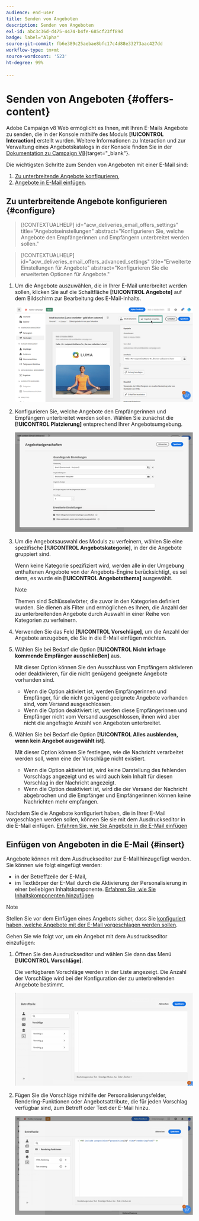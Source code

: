 ```yaml
---
audience: end-user
title: Senden von Angeboten
description: Senden von Angeboten
exl-id: abc3c36d-d475-4474-b4fe-685cf23ff89d
badge: label="Alpha"
source-git-commit: fb6e389c25aebae8bfc17c4d88e33273aac427dd
workflow-type: tm+mt
source-wordcount: '523'
ht-degree: 99%

---
```



# Senden von Angeboten {#offers-content}

Adobe Campaign v8 Web ermöglicht es Ihnen, mit Ihren E-Mails Angebote zu senden, die in der Konsole mithilfe des Moduls **[!UICONTROL Interaction]** erstellt wurden. Weitere Informationen zu Interaction und zur Verwaltung eines Angebotskatalogs in der Konsole finden Sie in der [Dokumentation zu Campaign V8](https://experienceleague.adobe.com/docs/campaign/campaign-v8/offers/interaction.html?lang=de){target="_blank"}.

Die wichtigsten Schritte zum Senden von Angeboten mit einer E-Mail sind:

1. [Zu unterbreitende Angebote konfigurieren](#configure),
1. [Angebote in E-Mail einfügen](#insert).

## Zu unterbreitende Angebote konfigurieren {#configure}

>[!CONTEXTUALHELP]
>id="acw_deliveries_email_offers_settings"
>title="Angebotseinstellungen"
>abstract="Konfigurieren Sie, welche Angebote den Empfängerinnen und Empfängern unterbreitet werden sollen."

>[!CONTEXTUALHELP]
>id="acw_deliveries_email_offers_advanced_settings"
>title="Erweiterte Einstellungen für Angebote"
>abstract="Konfigurieren Sie die erweiterten Optionen für Angebote."

1. Um die Angebote auszuwählen, die in Ihrer E-Mail unterbreitet werden sollen, klicken Sie auf die Schaltfläche **[!UICONTROL Angebote]** auf dem Bildschirm zur Bearbeitung des E-Mail-Inhalts.

   ![](assets/setup-offers.png)

1. Konfigurieren Sie, welche Angebote den Empfängerinnen und Empfängern unterbreitet werden sollen. Wählen Sie zunächst die **[!UICONTROL Platzierung]** entsprechend Ihrer Angebotsumgebung.

   ![](assets/create-content-offers.png)

1. Um die Angebotsauswahl des Moduls zu verfeinern, wählen Sie eine spezifische **[!UICONTROL Angebotskategorie]**, in der die Angebote gruppiert sind.

   Wenn keine Kategorie spezifiziert wird, werden alle in der Umgebung enthaltenen Angebote von der Angebots-Engine berücksichtigt, es sei denn, es wurde ein **[!UICONTROL Angebotsthema]** ausgewählt.

   >[!NOTE]
   >
   >Themen sind Schlüsselwörter, die zuvor in den Kategorien definiert wurden. Sie dienen als Filter und ermöglichen es Ihnen, die Anzahl der zu unterbreitenden Angebote durch Auswahl in einer Reihe von Kategorien zu verfeinern.

1. Verwenden Sie das Feld **[!UICONTROL Vorschläge]**, um die Anzahl der Angebote anzugeben, die Sie in die E-Mail einfügen möchten.

1. Wählen Sie bei Bedarf die Option **[!UICONTROL Nicht infrage kommende Empfänger ausschließen]** aus.

   Mit dieser Option können Sie den Ausschluss von Empfängern aktivieren oder deaktivieren, für die nicht genügend geeignete Angebote vorhanden sind.

   * Wenn die Option aktiviert ist, werden Empfängerinnen und Empfänger, für die nicht genügend geeignete Angebote vorhanden sind, vom Versand ausgeschlossen.
   * Wenn die Option deaktiviert ist, werden diese Empfängerinnen und Empfänger nicht vom Versand ausgeschlossen, ihnen wird aber nicht die angefragte Anzahl von Angeboten unterbreitet.

1. Wählen Sie bei Bedarf die Option **[!UICONTROL Alles ausblenden, wenn kein Angebot ausgewählt ist]**.

   Mit dieser Option können Sie festlegen, wie die Nachricht verarbeitet werden soll, wenn eine der Vorschläge nicht existiert.

   * Wenn die Option aktiviert ist, wird keine Darstellung des fehlenden Vorschlags angezeigt und es wird auch kein Inhalt für diesen Vorschlag in der Nachricht angezeigt.
   * Wenn die Option deaktiviert ist, wird die der Versand der Nachricht abgebrochen und die Empfänger und Empfängerinnen können keine Nachrichten mehr empfangen.

Nachdem Sie die Angebote konfiguriert haben, die in Ihrer E-Mail vorgeschlagen werden sollen, können Sie sie mit dem Ausdruckseditor in die E-Mail einfügen. [Erfahren Sie, wie Sie Angebote in die E-Mail einfügen](#insert)

## Einfügen von Angeboten in die E-Mail {#insert}

Angebote können mit dem Ausdruckseditor zur E-Mail hinzugefügt werden. Sie können wie folgt eingefügt werden:

* in der Betreffzeile der E-Mail,
* im Textkörper der E-Mail durch die Aktivierung der Personalisierung in einer beliebigen Inhaltskomponente. [Erfahren Sie, wie Sie Inhaltskomponenten hinzufügen](content-components.md)

>[!NOTE]
>
>Stellen Sie vor dem Einfügen eines Angebots sicher, dass Sie [konfiguriert haben, welche Angebote mit der E-Mail vorgeschlagen werden sollen](#configure).

Gehen Sie wie folgt vor, um ein Angebot mit dem Ausdruckseditor einzufügen:

1. Öffnen Sie den Ausdruckseditor und wählen Sie dann das Menü **[!UICONTROL Vorschläge]**.

   Die verfügbaren Vorschläge werden in der Liste angezeigt. Die Anzahl der Vorschläge wird bei der Konfiguration der zu unterbreitenden Angebote bestimmt.

   ![](assets/offer-insertion.png)

1. Fügen Sie die Vorschläge mithilfe der Personalisierungsfelder, Rendering-Funktionen oder Angebotsattribute, die für jeden Vorschlag verfügbar sind, zum Betreff oder Text der E-Mail hinzu.

   ![](assets/offer-inserted.png)
